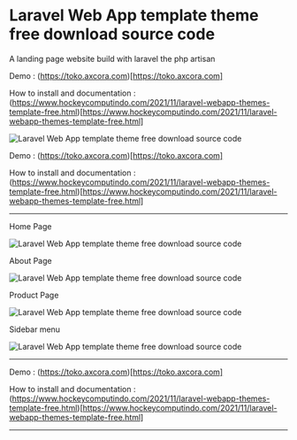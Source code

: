 # Laravel Web App template theme free download source code

A landing page website build with laravel the php artisan

Demo : (https://toko.axcora.com)[https://toko.axcora.com]

How to install and documentation : (https://www.hockeycomputindo.com/2021/11/laravel-webapp-themes-template-free.html)[https://www.hockeycomputindo.com/2021/11/laravel-webapp-themes-template-free.html]

![Laravel Web App template theme free download source code](https://1.bp.blogspot.com/-vP2VJbqNKv0/YZ0Wy2EEDJI/AAAAAAAASDI/quRlNLK6hFk2vxd3479x8Txv6H9dJV5sACLcBGAsYHQ/s1024/laravel%2Bweb%2Bapp%2Bthemes%2Bfree%2Bdownload%2Bsource%2Bcode.jpg)

Demo : (https://toko.axcora.com)[https://toko.axcora.com]

How to install and documentation : (https://www.hockeycomputindo.com/2021/11/laravel-webapp-themes-template-free.html)[https://www.hockeycomputindo.com/2021/11/laravel-webapp-themes-template-free.html]

-------------------------------------------

Home Page

![ Laravel Web App template theme free download source code](https://1.bp.blogspot.com/-Mi7UmE-Zt_s/YZ0R8fhQmCI/AAAAAAAASC0/4DATWokuR_ouRrrfpva9o6-e23K-u4b1QCLcBGAsYHQ/s2701/laravel%2Bweb%2Bapp%2Bsource%2Bcode%2Bfree%2Bdownload%2Bgratis%2B%25281%2529.jpeg)


About Page

![ Laravel Web App template theme free download source code](https://1.bp.blogspot.com/-IijUOJKSo0U/YZ0R8rVEoAI/AAAAAAAASCw/mrkNZ8SX0pUthvoDLuO1Hhr0aYGOjH5pgCLcBGAsYHQ/s1475/laravel%2Bweb%2Bapp%2Bsource%2Bcode%2Bfree%2Bdownload%2Bgratis%2B%25283%2529.jpeg)

Product Page

![ Laravel Web App template theme free download source code](https://1.bp.blogspot.com/-W7f268xaKFE/YZ0R9g0V4CI/AAAAAAAASC4/CCEIw3kQvvgR6coXRO8_DvhLRiXfpJu1QCLcBGAsYHQ/s1883/laravel%2Bweb%2Bapp%2Bsource%2Bcode%2Bfree%2Bdownload%2Bgratis%2B%25284%2529.jpeg)

Sidebar menu

![ Laravel Web App template theme free download source code](https://1.bp.blogspot.com/-YOGZeCdc01E/YZ0R8Vy0NfI/AAAAAAAASCs/8x-BOW_rXWsOmKfDbEsjGg4x3hdGDg22ACLcBGAsYHQ/s1232/laravel%2Bweb%2Bapp%2Bsource%2Bcode%2Bfree%2Bdownload%2Bgratis%2B%25282%2529.jpeg)

-------------------------------------------

Demo : (https://toko.axcora.com)[https://toko.axcora.com]

How to install and documentation : (https://www.hockeycomputindo.com/2021/11/laravel-webapp-themes-template-free.html)[https://www.hockeycomputindo.com/2021/11/laravel-webapp-themes-template-free.html]

-------------------------------------------
